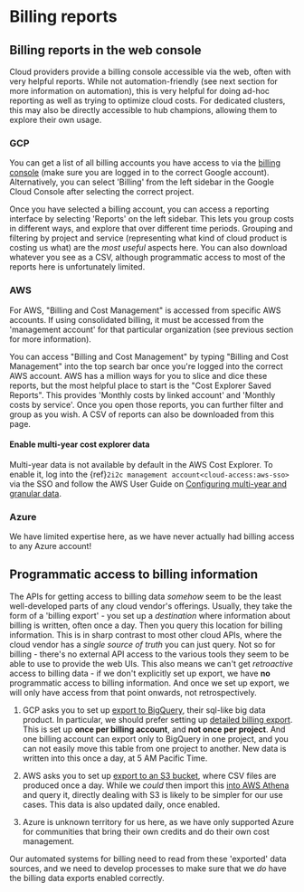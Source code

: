 # Billing reports

## Billing reports in the web console

Cloud providers provide a billing console accessible via the web, often
with very helpful reports. While not automation-friendly (see next section
for more information on automation), this is very helpful for doing ad-hoc
reporting as well as trying to optimize cloud costs. For dedicated clusters,
this may also be directly accessible to hub champions, allowing them to
explore their own usage.

### GCP

You can get a list of all billing accounts you have access to via the [billing console](https://console.cloud.google.com/billing)
(make sure you are logged in to the correct Google account). Alternatively,
you can select 'Billing' from the left sidebar in the Google Cloud Console
after selecting the correct project.

Once you have selected a billing account, you can access a reporting
interface by selecting 'Reports' on the left sidebar. This lets you group
costs in different ways, and explore that over different time periods.
Grouping and filtering by project and service (representing
what kind of cloud product is costing us what) are the *most useful* aspects
here. You can also download whatever you see as a CSV, although programmatic
access to most of the reports here is unfortunately limited.

### AWS

For AWS, "Billing and Cost Management" is accessed from specific AWS
accounts. If using consolidated billing, it must be accessed from the
'management account' for that particular organization (see previous section
for more information).

You can access "Billing and Cost Management" by typing "Billing and Cost
Management" into the top search bar once you're logged into the correct
AWS account. AWS has a million ways for you to slice and dice these reports,
but the most helpful place to start is the "Cost Explorer Saved Reports".
This provides 'Monthly costs by linked account' and 'Monthly costs by
service'. Once you open those reports, you can further filter and group
as you wish. A CSV of reports can also be downloaded from this page.

#### Enable multi-year cost explorer data

Multi-year data is not available by default in the AWS Cost Explorer. To enable it, log into the {ref}`2i2c management account<cloud-access:aws-sso>` via the SSO and follow the AWS User Guide on [Configuring multi-year and granular data](https://docs.aws.amazon.com/cost-management/latest/userguide/ce-configuring-data.html).

### Azure

We have limited expertise here, as we have never actually had billing
access to any Azure account!

## Programmatic access to billing information

The APIs for getting access to billing data *somehow* seem to be the
least well-developed parts of any cloud vendor's offerings. Usually,
they take the form of a 'billing export' - you set up a *destination*
where information about billing is written, often once a day. Then
you query this location for billing information. This is in sharp contrast
to most other cloud APIs, where the cloud vendor has a *single source of
truth* you can just query. Not so for billing - there's no external API
access to the various tools they seem to be able to use to provide the
web UIs. This also means we can't get *retroactive* access to billing data -
if we don't explicitly set up export, we have **no** programmatic access
to billing information. And once we set up export, we will only have
access from that point onwards, not retrospectively.

1. GCP asks you to set up [export to BigQuery](https://cloud.google.com/billing/docs/how-to/export-data-bigquery),
   their sql-like big data product. In particular, we should prefer setting
   up [detailed billing export](https://cloud.google.com/billing/docs/how-to/export-data-bigquery-tables/detailed-usage).
   This is set up **once per billing account**, and **not once per project**.
   And one billing account can export only to BigQuery in one project, and
   you can not easily move this table from one project to another. New
   data is written into this once a day, at 5 AM Pacific Time.

2. AWS asks you to set up [export to an S3 bucket](https://docs.aws.amazon.com/cur/latest/userguide/what-is-cur.html),
   where CSV files are produced once a day. While we *could* then import
   this [into AWS Athena](https://docs.aws.amazon.com/cur/latest/userguide/cur-query-athena.html)
   and query it, directly dealing with S3 is likely to be simpler for
   our use cases. This data is also updated daily, once enabled.

3. Azure is unknown territory for us here, as we have only supported Azure
   for communities that bring their own credits and do their own cost
   management.

Our automated systems for billing need to read from these 'exported'
data sources, and we need to develop processes to make sure that
we *do* have the billing data exports enabled correctly.